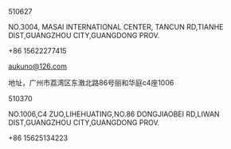 

510627

NO.3004, MASAI INTERNATIONAL CENTER, TANCUN RD,TIANHE DIST,GUANGZHOU CITY,GUANGDONG PROV.

+86 15622277415

aukuno@126.com



地址，广州市荔湾区东漖北路86号丽和华庭c4座1006

510370

NO.1006,C4 ZUO,LIHEHUATING,NO.86 DONGJIAOBEI RD,LIWAN DIST,GUANGZHOU CITY,GUANGDONG PROV.

+86 15625134223

